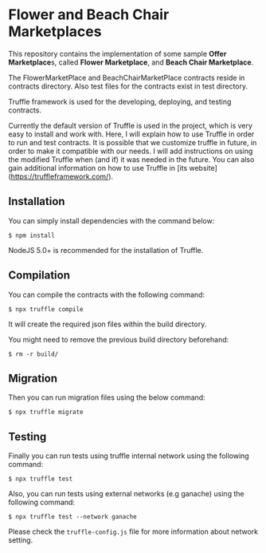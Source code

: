 Flower and Beach Chair Marketplaces
=================

This repository contains the implementation of some sample **Offer Marketplace**s, called **Flower Marketplace**, and **Beach Chair Marketplace**.

The FlowerMarketPlace and BeachChairMarketPlace contracts reside in contracts directory. Also test files for the contracts exist in test directory.

Truffle framework is used for the developing, deploying, and testing contracts.

Currently the default version of Truffle is used in the project, which is very easy to install and work with. Here, I will explain how to use Truffle in order to run and test contracts. It is possible that we customize truffle in future, in order to make it compatible with our needs. I will add instructions on using the modified Truffle when (and if) it was needed in the future. You can also gain additional information on how to use Truffle in [its website] (https://truffleframework.com/).

## Installation

You can simply install dependencies with the command below:

```
$ npm install
```

NodeJS 5.0+ is recommended for the installation of Truffle.

## Compilation

You can compile the contracts with the following command:

```
$ npx truffle compile
```
It will create the required json files within the build directory.

You might need to remove the previous build directory beforehand:

```
$ rm -r build/
```

## Migration

Then you can run migration files using the below command:

```
$ npx truffle migrate
```

## Testing

Finally you can run tests using truffle internal network using the following command:

```
$ npx truffle test
```
Also, you can run tests using external networks (e.g ganache) using the following command:

```
$ npx truffle test --network ganache 
```

Please check the ``` truffle-config.js ``` file for more information about network setting. 
